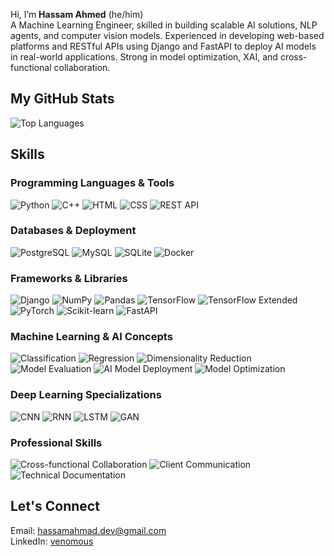 
Hi, I’m **Hassam Ahmed** (he/him)  
 A Machine Learning Engineer, skilled in building scalable AI solutions, NLP agents, and computer vision
models. Experienced in developing web-based platforms and RESTful APIs using Django and FastAPI
to deploy AI models in real-world applications. Strong in model optimization, XAI, and cross-functional collaboration.

## My GitHub Stats
![Top Languages](https://github-readme-stats.vercel.app/api/top-langs/?username=Venomous000&layout=compact&theme=github_dark&card_width=1000)

## Skills
### Programming Languages & Tools
![Python](https://img.shields.io/badge/-Python-3776AB?style=flat-square&logo=python&logoColor=white)
![C++](https://img.shields.io/badge/-C++-00599C?style=flat-square&logo=c%2B%2B&logoColor=white)
![HTML](https://img.shields.io/badge/-HTML-E34F26?style=flat-square&logo=html5&logoColor=white)
![CSS](https://img.shields.io/badge/-CSS-1572B6?style=flat-square&logo=css3&logoColor=white)
![REST API](https://img.shields.io/badge/-REST%20API-02569B?style=flat-square)

### Databases & Deployment
![PostgreSQL](https://img.shields.io/badge/-PostgreSQL-336791?style=flat-square&logo=postgresql&logoColor=white)
![MySQL](https://img.shields.io/badge/-MySQL-4479A1?style=flat-square&logo=mysql&logoColor=white)
![SQLite](https://img.shields.io/badge/-SQLite-003B57?style=flat-square&logo=sqlite&logoColor=white)
![Docker](https://img.shields.io/badge/-Docker-2496ED?style=flat-square&logo=docker&logoColor=white)

### Frameworks & Libraries
![Django](https://img.shields.io/badge/-Django-092E20?style=flat-square&logo=django&logoColor=white)
![NumPy](https://img.shields.io/badge/-NumPy-013243?style=flat-square&logo=numpy&logoColor=white)
![Pandas](https://img.shields.io/badge/-Pandas-150458?style=flat-square&logo=pandas&logoColor=white)
![TensorFlow](https://img.shields.io/badge/-TensorFlow-E04D01?style=flat-square&logo=tensorflow&logoColor=white)
![TensorFlow Extended](https://img.shields.io/badge/-TFX-FF6F20?style=flat-square&logo=tensorflow&logoColor=white)
![PyTorch](https://img.shields.io/badge/-PyTorch-EE4C2C?style=flat-square&logo=pytorch&logoColor=white)
![Scikit-learn](https://img.shields.io/badge/-scikit--learn-F7931E?style=flat-square&logo=scikit-learn&logoColor=white)
![FastAPI](https://img.shields.io/badge/-FastAPI-009688?style=flat-square&logo=fastapi&logoColor=white)

### Machine Learning & AI Concepts
![Classification](https://img.shields.io/badge/-Classification-00BFA6?style=flat-square)
![Regression](https://img.shields.io/badge/-Regression-FFB300?style=flat-square)
![Dimensionality Reduction](https://img.shields.io/badge/-Dimensionality%20Reduction-3F51B5?style=flat-square)
![Model Evaluation](https://img.shields.io/badge/-Model%20Evaluation-1F77B4?style=flat-square)
![AI Model Deployment](https://img.shields.io/badge/-AI%20Model%20Deployment-7B6BFF?style=flat-square)
![Model Optimization](https://img.shields.io/badge/-Model%20Optimization-9C27B0?style=flat-square)

### Deep Learning Specializations
![CNN](https://img.shields.io/badge/-CNN-3B4CC0?style=flat-square)
![RNN](https://img.shields.io/badge/-RNN-FF8C00?style=flat-square)
![LSTM](https://img.shields.io/badge/-LSTM-FF69B4?style=flat-square)
![GAN](https://img.shields.io/badge/-GAN-0D74FF?style=flat-square)

### Professional Skills
![Cross-functional Collaboration](https://img.shields.io/badge/-Cross--functional%20Collaboration-4CAF50?style=flat-square)
![Client Communication](https://img.shields.io/badge/-Client%20Communication-2196F3?style=flat-square)
![Technical Documentation](https://img.shields.io/badge/-Technical%20Documentation-FF5722?style=flat-square)


## Let's Connect
Email: [hassamahmad.dev@gmail.com](mailto:hassamahmad.dev@gmail.com)  
LinkedIn: [venomous](https://www.linkedin.com/in/venomous)
